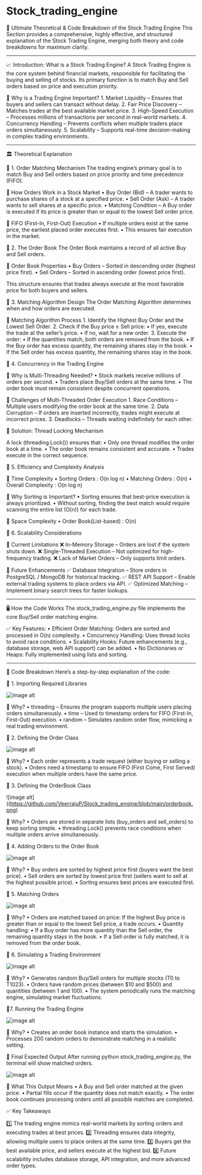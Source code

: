 # Stock_trading_engine

📖 Ultimate Theoretical & Code Breakdown of the Stock Trading Engine
This Section provides a comprehensive, highly effective, and structured explanation of the Stock Trading Engine, merging both theory and code breakdowns for maximum clarity.

---------------------------------------------------------------------------------------------------------------------------------------------------------------------------------------------------------------

📈 Introduction: What is a Stock Trading Engine?
A Stock Trading Engine is the core system behind financial markets, responsible for facilitating the buying and selling of stocks. Its primary function is to match Buy and Sell orders based on price and execution priority.

🚀 Why is a Trading Engine Important?
	1.	Market Liquidity – Ensures that buyers and sellers can transact without delay.
	2.	Fair Price Discovery – Matches trades at the best available market price.
	3.	High-Speed Execution – Processes millions of transactions per second in real-world markets.
	4.	Concurrency Handling – Prevents conflicts when multiple traders place orders simultaneously.
	5.	Scalability – Supports real-time decision-making in complex trading environments.

--------------------------------------------------------------------------------------------------------------------------------------------------------------------------------------------------------------

🏛️ Theoretical Explanation

📌 1. Order Matching Mechanism
The trading engine’s primary goal is to match Buy and Sell orders based on price priority and time precedence (FIFO).

🔹 How Orders Work in a Stock Market
	•	Buy Order (Bid) – A trader wants to purchase shares of a stock at a specified price.
	•	Sell Order (Ask) – A trader wants to sell shares at a specific price.
	•	Matching Condition – A Buy order is executed if its price is greater than or equal to the lowest Sell order price.

🔹 FIFO (First-In, First-Out) Execution
	•	If multiple orders exist at the same price, the earliest placed order executes first.
	•	This ensures fair execution in the market.

📌 2. The Order Book
The Order Book maintains a record of all active Buy and Sell orders.

🔹 Order Book Properties
	•	Buy Orders – Sorted in descending order (highest price first).
	•	Sell Orders – Sorted in ascending order (lowest price first).

This structure ensures that trades always execute at the most favorable price for both buyers and sellers.

📌 3. Matching Algorithm Design
The Order Matching Algorithm determines when and how orders are executed.

🔹 Matching Algorithm Process
	1.	Identify the Highest Buy Order and the Lowest Sell Order.
	2.	Check if the Buy price ≥ Sell price:
	•	If yes, execute the trade at the seller’s price.
	•	If no, wait for a new order.
	3.	Execute the order:
	•	If the quantities match, both orders are removed from the book.
	•	If the Buy order has excess quantity, the remaining shares stay in the book.
	•	If the Sell order has excess quantity, the remaining shares stay in the book.

 📌 4. Concurrency in the Trading Engine

🔹 Why is Multi-Threading Needed?
	•	Stock markets receive millions of orders per second.
	•	Traders place Buy/Sell orders at the same time.
	•	The order book must remain consistent despite concurrent operations.

🔹 Challenges of Multi-Threaded Order Execution
	1.	Race Conditions – Multiple users modifying the order book at the same time.
	2.	Data Corruption – If orders are inserted incorrectly, trades might execute at incorrect prices.
	3.	Deadlocks – Threads waiting indefinitely for each other.

🔹 Solution: Thread Locking Mechanism

A lock (threading.Lock()) ensures that:
	•	Only one thread modifies the order book at a time.
	•	The order book remains consistent and accurate.
	•	Trades execute in the correct sequence.
 
📌 5. Efficiency and Complexity Analysis

🔹 Time Complexity
	•	Sorting Orders : O(n log n)
	•	Matching Orders : O(n)
	•	Overall Complexity : O(n log n)

 🔹 Why Sorting is Important?
	•	Sorting ensures that best-price execution is always prioritized.
	•	Without sorting, finding the best match would require scanning the entire list (O(n)) for each trade.

🔹 Space Complexity
	•	Order Book(List-based) : O(n)
 
📌 6. Scalability Considerations

🔹 Current Limitations
❌ In-Memory Storage – Orders are lost if the system shuts down.
❌ Single-Threaded Execution – Not optimized for high-frequency trading.
❌ Lack of Market Orders – Only supports limit orders.

🔹 Future Enhancements
✅ Database Integration – Store orders in PostgreSQL / MongoDB for historical tracking.
✅ REST API Support – Enable external trading systems to place orders via API.
✅ Optimized Matching – Implement binary search trees for faster lookups.

 


---------------------------------------------------------------------------------------------------------------------------------------------------------------------------------------------------------------

🖥️ How the Code Works
The stock_trading_engine.py file implements the core Buy/Sell order matching engine.

✅ Key Features:
	•	Efficient Order Matching: Orders are sorted and processed in O(n) complexity.
	•	Concurrency Handling: Uses thread locks to avoid race conditions.
	•	Scalability Hooks: Future enhancements (e.g., database storage, web API support) can be added.
	•	No Dictionaries or Heaps: Fully implemented using lists and sorting.

 --------------------------------------------------------------------------------------------------------------------------------------------------------------------------------------------------------------

 📝 Code Breakdown
Here’s a step-by-step explanation of the code:

🔹 1. Importing Required Libraries

![image alt](https://github.com/VeerrajuP/Stock_trading_engine/blob/8167bd82d995a7f5f6dd6dd444b2a5cfa999ae89/required%20libraries.png)

📌 Why?
	•	threading – Ensures the program supports multiple users placing orders simultaneously.
	•	time – Used to timestamp orders for FIFO (First-In, First-Out) execution.
	•	random – Simulates random order flow, mimicking a real trading environment.

🔹 2. Defining the Order Class

![image alt](https://github.com/VeerrajuP/Stock_trading_engine/blob/main/ordering.png)

📌 Why?
	•	Each order represents a trade request (either buying or selling a stock).
	•	Orders need a timestamp to ensure FIFO (First Come, First Served) execution when multiple orders have the same price.

 🔹 3. Defining the OrderBook Class
 
 ![image alt]((https://github.com/VeerrajuP/Stock_trading_engine/blob/main/orderbook.png) 

 📌 Why?
	•	Orders are stored in separate lists (buy_orders and sell_orders) to keep sorting simple.
	•	threading.Lock() prevents race conditions when multiple orders arrive simultaneously.

 🔹 4. Adding Orders to the Order Book
 
 ![image alt](https://github.com/VeerrajuP/Stock_trading_engine/blob/main/adding%20orders.png)

 📌 Why?
	•	Buy orders are sorted by highest price first (buyers want the best price).
	•	Sell orders are sorted by lowest price first (sellers want to sell at the highest possible price).
	•	Sorting ensures best prices are executed first.

🔹 5. Matching Orders

![image alt](https://github.com/VeerrajuP/Stock_trading_engine/blob/main/matching%20orders.png)

📌 Why?
	•	Orders are matched based on price: If the highest Buy price is greater than or equal to the lowest Sell price, a trade occurs.
	•	Quantity handling:
	•	If a Buy order has more quantity than the Sell order, the remaining quantity stays in the book.
	•	If a Sell order is fully matched, it is removed from the order book.

 🔹 6. Simulating a Trading Environment
 
 ![image alt](https://github.com/VeerrajuP/Stock_trading_engine/blob/main/simulating%20orders.png)

📌 Why?
	•	Generates random Buy/Sell orders for multiple stocks (T0 to T1023).
	•	Orders have random prices (between $10 and $500) and quantities (between 1 and 100).
	•	The system periodically runs the matching engine, simulating market fluctuations.

 🔹7. Running the Trading Engine
 
 ![image alt](https://github.com/VeerrajuP/Stock_trading_engine/blob/main/running%20the%20trade%20engine.png)

 📌 Why?
	•	Creates an order book instance and starts the simulation.
	•	Processes 200 random orders to demonstrate matching in a realistic setting.

 🎯 Final Expected Output
After running python stock_trading_engine.py, the terminal will show matched orders.

![image alt](https://github.com/VeerrajuP/Stock_trading_engine/blob/main/Output.png)

🔹 What This Output Means
	•	A Buy and Sell order matched at the given price.
	•	Partial fills occur if the quantity does not match exactly.
	•	The order book continues processing orders until all possible matches are completed.

✅ Key Takeaways

1️⃣ The trading engine mimics real-world markets by sorting orders and executing trades at best prices.
2️⃣ Threading ensures data integrity, allowing multiple users to place orders at the same time.
3️⃣ Buyers get the best available price, and sellers execute at the highest bid.
4️⃣ Future scalability includes database storage, API integration, and more advanced order types.
